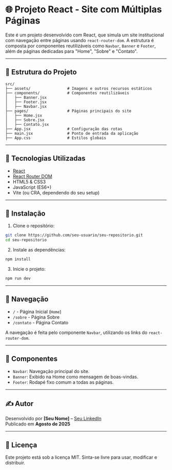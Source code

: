 
# 🌐 Projeto React - Site com Múltiplas Páginas

Este é um projeto desenvolvido com React, que simula um site institucional com navegação entre páginas usando `react-router-dom`. A estrutura é composta por componentes reutilizáveis como `Navbar`, `Banner` e `Footer`, além de páginas dedicadas para "Home", "Sobre" e "Contato".

---

## 📁 Estrutura do Projeto

```
src/
├── assets/                # Imagens e outros recursos estáticos
├── components/            # Componentes reutilizáveis
│   ├── Banner.jsx
│   ├── Footer.jsx
│   ├── Navbar.jsx
├── pages/                 # Páginas principais do site
│   ├── Home.jsx
│   ├── Sobre.jsx
│   ├── Contato.jsx
├── App.jsx                # Configuração das rotas
├── main.jsx               # Ponto de entrada da aplicação
├── App.css                # Estilos globais
```

---

## 🚀 Tecnologias Utilizadas

- [React](https://reactjs.org/)
- [React Router DOM](https://reactrouter.com/)
- HTML5 & CSS3
- JavaScript (ES6+)
- Vite (ou CRA, dependendo do seu setup)

---

## 🔧 Instalação

1. Clone o repositório:

```bash
git clone https://github.com/seu-usuario/seu-repositorio.git
cd seu-repositorio
```

2. Instale as dependências:

```bash
npm install
```

3. Inicie o projeto:

```bash
npm run dev
```

---

## 🧭 Navegação

- `/` - Página Inicial (`Home`)
- `/sobre` - Página Sobre
- `/contato` - Página Contato

A navegação é feita pelo componente `Navbar`, utilizando os links do `react-router-dom`.

---

## 🧱 Componentes

- `Navbar`: Navegação principal do site.
- `Banner`: Exibido na Home como mensagem de boas-vindas.
- `Footer`: Rodapé fixo comum a todas as páginas.

---

## ✍️ Autor

Desenvolvido por **[Seu Nome]** – [Seu LinkedIn](https://linkedin.com/in/seu-usuario)  
Publicado em **Agosto de 2025**

---

## 📄 Licença

Este projeto está sob a licença MIT. Sinta-se livre para usar, modificar e distribuir.
